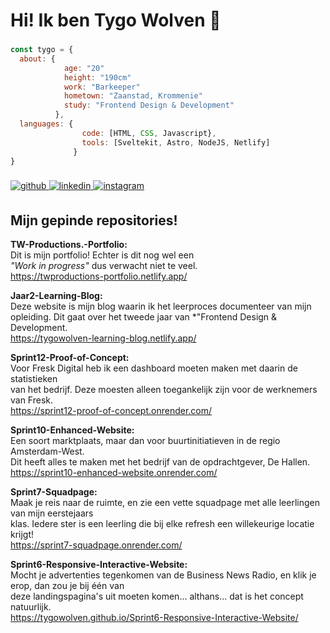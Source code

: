 <h1>Hi! Ik ben Tygo Wolven 👋</h1>

###

````js
const tygo = {
  about: {
            age: "20"
            height: "190cm"
            work: "Barkeeper"
            hometown: "Zaanstad, Krommenie"
            study: "Frontend Design & Development"
          },
  languages: {
                code: [HTML, CSS, Javascript},
                tools: [Sveltekit, Astro, NodeJS, Netlify]
              }
}
````

###

<div align="left">
<a href="https://github.com/TygoWolven" target="_blank">
<img src=https://img.shields.io/badge/github-%2324292e.svg?&style=for-the-badge&logo=github&logoColor=white alt=github style="margin-bottom: 5px;" />
</a>
<a href="https://linkedin.com/in/tygo-wolven-091515241" target="_blank">
<img src=https://img.shields.io/badge/linkedin-%231E77B5.svg?&style=for-the-badge&logo=linkedin&logoColor=white alt=linkedin style="margin-bottom: 5px;" />
</a>
<a href="https://instagram.com/tygowolvenn_" target="_blank">
<img src=https://img.shields.io/badge/instagram-%23000000.svg?&style=for-the-badge&logo=instagram&logoColor=white alt=instagram style="margin-bottom: 5px;" />
</a>  
</div>

###

<h2>Mijn gepinde repositories!</h2>

**TW-Productions.-Portfolio:** <br>
Dit is mijn portfolio! Echter is dit nog wel een <br>
*"Work in progress"* dus verwacht niet te veel. <br>
https://twproductions-portfolio.netlify.app/

**Jaar2-Learning-Blog:** <br>
Deze website is mijn blog waarin ik het leerproces documenteer van mijn <br>
opleiding. Dit gaat over het tweede jaar van *"Frontend Design & Development. <br>
https://tygowolven-learning-blog.netlify.app/

**Sprint12-Proof-of-Concept:** <br>
Voor Fresk Digital heb ik een dashboard moeten maken met daarin de statistieken <br>
van het bedrijf. Deze moesten alleen toegankelijk zijn voor de werknemers van Fresk. <br>
https://sprint12-proof-of-concept.onrender.com/

**Sprint10-Enhanced-Website:** <br>
Een soort marktplaats, maar dan voor buurtinitiatieven in de regio Amsterdam-West. <br>
Dit heeft alles te maken met het bedrijf van de opdrachtgever, De Hallen. <br>
https://sprint10-enhanced-website.onrender.com/

**Sprint7-Squadpage:** <br>
Maak je reis naar de ruimte, en zie een vette squadpage met alle leerlingen van mijn eerstejaars <br>
klas. Iedere ster is een leerling die bij elke refresh een willekeurige locatie krijgt! <br>
https://sprint7-squadpage.onrender.com/

**Sprint6-Responsive-Interactive-Website:** <br>
Mocht je advertenties tegenkomen van de Business News Radio, en klik je erop, dan zou je bij één van <br>
deze landingspagina's uit moeten komen... althans... dat is het concept natuurlijk. <br>
https://tygowolven.github.io/Sprint6-Responsive-Interactive-Website/
